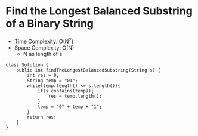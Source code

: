 # Find the Longest Balanced Substring of a Binary String

- Time Complexity: O(N<sup>2</sup>)
- Space Complexity: O(N)
  - N as length of s

```
class Solution {
    public int findTheLongestBalancedSubstring(String s) {
        int res = 0;
        String temp = "01";
        while(temp.length() <= s.length()){
            if(s.contains(temp)){
                res = temp.length();
            }
            temp = "0" + temp + "1";
        }
        return res;
    }
}
```
